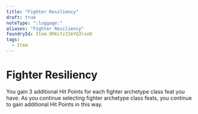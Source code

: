 ```yaml
---
title: "Fighter Resiliency"
draft: true
noteType: ":luggage:"
aliases: "Fighter Resiliency"
foundryId: Item.9RKctzZ16YQ3lsoD
tags:
  - Item
---
```


# Fighter Resiliency

You gain 3 additional Hit Points for each fighter archetype class feat you have. As you continue selecting fighter archetype class feats, you continue to gain additional Hit Points in this way.
